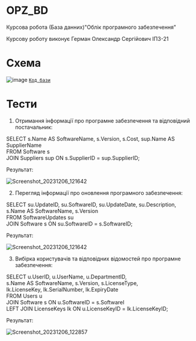 # OPZ_BD
Курсова робота (База данних)"Облік програмного забезпечення"

Курсову роботу виконує Герман Олександр Сергійович ІПЗ-21

# Схема

![image](https://github.com/Skiffov/OPZ_BD/assets/51057115/11b75e13-7dab-4f42-8565-d0f8a88dc8f1)
[`Код бази`](BD.mysql)
# Тести

   1. Отримання інформації про програмне забезпечення та відповідний постачальник:

SELECT s.Name AS SoftwareName, s.Version, s.Cost, sup.Name AS SupplierName  
FROM Software s  
JOIN Suppliers sup ON s.SupplierID = sup.SupplierID;

 Результат: 

![Screenshot_20231206_121642](https://github.com/Skiffov/OPZ_BD/assets/51057115/b76cee66-69df-4fa8-82ab-dfec2a44f485)

   2. Перегляд інформації про оновлення програмного забезпечення:

SELECT su.UpdateID, su.SoftwareID, su.UpdateDate, su.Description,  
s.Name AS SoftwareName, s.Version  
FROM SoftwareUpdates su  
JOIN Software s ON su.SoftwareID = s.SoftwareID;

Результат: 

![Screenshot_20231206_121642](https://github.com/Skiffov/OPZ_BD/assets/51057115/62cb6d5f-f0e4-4a50-955e-6ab7e09f1bae)

   3. Вибірка користувачів та відповідних відомостей про програмне забезпечення:

   SELECT u.UserID, u.UserName, u.DepartmentID,  
   s.Name AS SoftwareName, s.Version, s.LicenseType,  
   lk.LicenseKey, lk.SerialNumber, lk.ExpiryDate  
   FROM Users u  
   JOIN Software s ON u.SoftwareID = s.SoftwareI  
   LEFT JOIN LicenseKeys lk ON u.LicenseKeyID = lk.LicenseKeyID;

Результат: 

![Screenshot_20231206_122857](https://github.com/Skiffov/OPZ_BD/assets/51057115/b58e383d-f3c0-4aa2-b5a9-57980d6dbdad)

